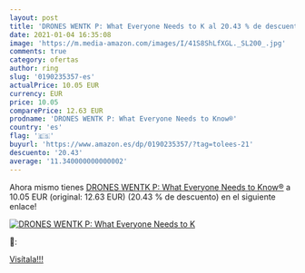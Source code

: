 ```yaml
---
layout: post
title: 'DRONES WENTK P: What Everyone Needs to K al 20.43 % de descuento'
date: 2021-01-04 16:35:08
image: 'https://m.media-amazon.com/images/I/41S8ShLfXGL._SL200_.jpg'
comments: true
category: ofertas
author: ring
slug: '0190235357-es'
actualPrice: 10.05 EUR
currency: EUR
price: 10.05
comparePrice: 12.63 EUR
prodname: 'DRONES WENTK P: What Everyone Needs to Know®'
country: 'es'
flag: '🇪🇸'
buyurl: 'https://www.amazon.es/dp/0190235357/?tag=tolees-21'
descuento: '20.43'
average: '11.340000000000002'
---
```


Ahora mismo tienes [DRONES WENTK P: What Everyone Needs to Know®](https://www.amazon.es/dp/0190235357/?tag=tolees-21) a 10.05 EUR (original: 12.63 EUR) (20.43 %  de descuento) en el siguiente enlace!

[![DRONES WENTK P: What Everyone Needs to K](https://m.media-amazon.com/images/I/41S8ShLfXGL._SL200_.jpg)](https://www.amazon.es/dp/0190235357/?tag=tolees-21)

🔎:


[Visítala!!!](https://www.amazon.es/dp/0190235357/?tag=tolees-21)
